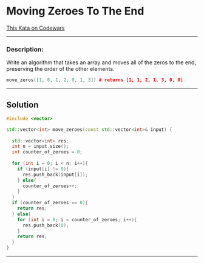 # Moving Zeroes To The End

[This Kata on Codewars](https://www.codewars.com/kata/52597aa56021e91c93000cb0)

---

### Description:

Write an algorithm that takes an array and moves all of the zeros to the end, preserving the order of the other elements.

```c++
move_zeros([1, 0, 1, 2, 0, 1, 3]) # returns [1, 1, 2, 1, 3, 0, 0]
```

---

## Solution

```c++
#include <vector>

std::vector<int> move_zeroes(const std::vector<int>& input) {
  
  std::vector<int> res;
  int n = input.size();
  int counter_of_zeroes = 0;
  
  for (int i = 0; i < n; i++){
    if (input[i] != 0){
      res.push_back(input[i]);
    } else{
      counter_of_zeroes++;
    }
  }
  if (counter_of_zeroes == 0){
    return res;
  } else{
    for (int i = 0; i < counter_of_zeroes; i++){
      res.push_back(0);
    }
    return res;
  }
}
```

---

